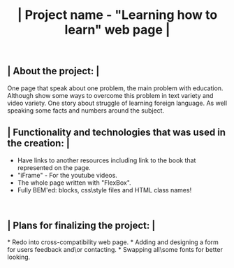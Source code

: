  <h1 align="center"> | Project name - "Learning how to learn" web page | </h1>
  <br>
   
 <h2> | About the project: | </h2>
  One page that speak about one problem, the main problem with education. Although show some ways to overcome this problem in text variety and video variety. One story about struggle of learning foreign language. As well speaking some facts and numbers around the subject.
  <br>
 
 <h2> | Functionality and technologies that was used in the creation: | </h2>
  <ul>
    <li> Have links to another resources including link to the book that represented on the page. </li>
    <li> "iFrame" - For the youtube videos. </li>
    <li> The whole page written with "FlexBox". </li>
    <li> Fully BEM'ed: blocks, css\style files and HTML class names! </li>
  </ul>
  <br>
  
  <h2> | Plans for finalizing the project: | </h2>
   * Redo into cross-compatibility web page.
   * Adding and designing a form for users feedback and\or contacting.
   * Swapping all\some fonts for better looking.
